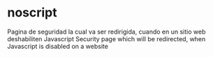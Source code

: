 # noscript
Pagina de seguridad la cual va ser redirigida, cuando en un sitio web deshabiliten Javascript
Security page which will be redirected, when Javascript is disabled on a website
